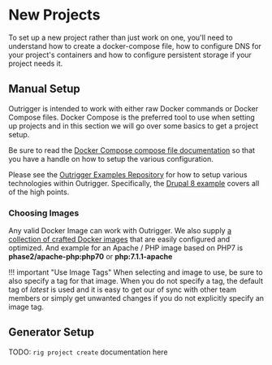 # New Projects

To set up a new project rather than just work on one, you'll need to understand how to create a 
docker-compose file, how to configure DNS for your project's containers and how to configure 
persistent storage if your project needs it.

## Manual Setup

Outrigger is intended to work with either raw Docker commands or Docker Compose files. Docker
Compose is the preferred tool to use when setting up projects and in this section we will go
over some basics to get a project setup.

Be sure to read the [Docker Compose compose file documentation](https://docs.docker.com/compose/compose-file/)
so that you have a handle on how to setup the various configuration.

Please see the [Outrigger Examples Repository](https://github.com/phase2/outrigger-examples) for 
how to setup various technologies within Outrigger.  Specifically, the 
[Drupal 8 example](https://github.com/phase2/outrigger-examples/tree/master/drupal8) covers all
of the high points.

### Choosing Images

Any valid Docker Image can work with Outrigger. We also supply [a collection of crafted Docker
images](../project-setup/docker-images.md) that are easily configured and optimized. And example for
an Apache / PHP image based on PHP7 is **phase2/apache-php:php70** or **php:7.1.1-apache**  

!!! important "Use Image Tags"
    When selecting and image to use, be sure to also specify a tag for that image. When you do not
    specify a tag, the default tag of *latest* is used and it is easy to get our of sync with other
    team members or simply get unwanted changes if you do not explicitly specify an image tag.

## Generator Setup

TODO: `rig project create` documentation here